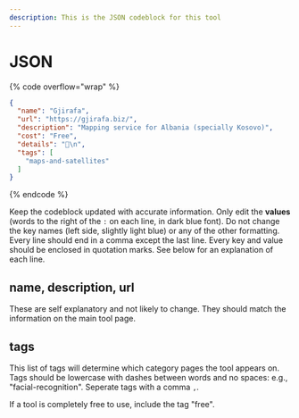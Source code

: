 ```yaml
---
description: This is the JSON codeblock for this tool
---
```


# JSON

{% code overflow="wrap" %}
```json
{
  "name": "Gjirafa",
  "url": "https://gjirafa.biz/",
  "description": "Mapping service for Albania (specially Kosovo)",
  "cost": "Free",
  "details": "📍\n",
  "tags": [
    "maps-and-satellites"
  ]
}
```
{% endcode %}

Keep the codeblock updated with accurate information. Only edit the **values** (words to the right of the `:` on each line, in dark blue font). Do not change the key names (left side, slightly light blue) or any of the other formatting. Every line should end in a comma except the last line. Every key and value should be enclosed in quotation marks. See below for an explanation of each line.&#x20;

## name, description, url

These are self explanatory and not likely to change. They should match the information on the main tool page.

## tags

This list of tags will determine which category pages the tool appears on. Tags should be lowercase with dashes between words and no spaces: e.g., "facial-recognition". Seperate tags with a comma `,`.

If a tool is completely free to use, include the tag "free".

